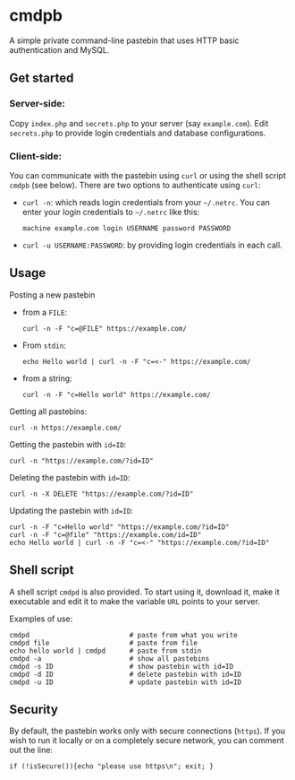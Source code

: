 # cmdpb

A simple private command-line pastebin that uses HTTP basic authentication and
MySQL.

## Get started

### Server-side:
  Copy `index.php` and `secrets.php` to your server (say `example.com`).
  Edit `secrets.php` to provide login credentials and database configurations.

### Client-side:
You can communicate with the pastebin using `curl`
or using the shell script `cmdpb` (see below).
There are two options to authenticate using `curl`:

* `curl -n`: which reads login credentials from your `~/.netrc`.
  You can enter your login credentials to `~/.netrc` like this:
  ```
  machine example.com login USERNAME password PASSWORD
  ```
  
* `curl -u USERNAME:PASSWORD`: by providing login credentials in each call.


## Usage
Posting a new pastebin

* from a `FILE`:
  ```
  curl -n -F "c=@FILE" https://example.com/
  ```
  
* From `stdin`:
  ```
  echo Hello world | curl -n -F "c=<-" https://example.com/
  ```
  
* from a string:
  ```
  curl -n -F "c=Hello world" https://example.com/
  ```

Getting all pastebins:
```
curl -n https://example.com/
```

Getting the pastebin with `id=ID`:
```
curl -n "https://example.com/?id=ID"
```

Deleting the pastebin with `id=ID`:
```
curl -n -X DELETE "https://example.com/?id=ID"
```

Updating the pastebin with `id=ID`:
```
curl -n -F "c=Hello world" "https://example.com/?id=ID"
curl -n -F "c=@file" "https://example.com/id=ID"
echo Hello world | curl -n -F "c=<-" "https://example.com/?id=ID"
```

## Shell script
A shell script `cmdpd` is also provided.
To start using it,
download it,
make it executable
and edit it to make the variable `URL` points to your server.

Examples of use:
```
cmdpd                         # paste from what you write
cmdpd file                    # paste from file
echo hello world | cmdpd      # paste from stdin
cmdpd -a                      # show all pastebins
cmdpd -s ID                   # show pastebin with id=ID
cmdpd -d ID                   # delete pastebin with id=ID
cmdpd -u ID                   # update pastebin with id=ID
```

## Security
By default, the pastebin works only with secure connections (`https`).
If you wish to run it locally or on a completely secure network,
you can comment out the line:
```
if (!isSecure()){echo "please use https\n"; exit; }
```
